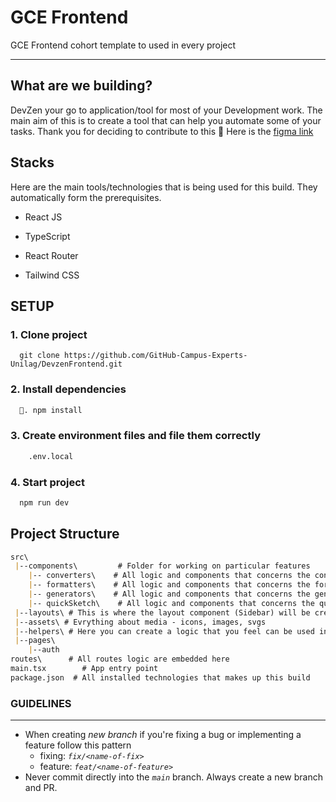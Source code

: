 # GCE Frontend

GCE Frontend cohort template to used in every project

****

## What are we building?

DevZen your go to application/tool for most of your Development work. The main aim of this is to create a tool that can help you automate some of your tasks. Thank you for deciding to contribute to this 🎉
Here is the [figma link](https://www.figma.com/design/KEtyU67tfnDrIgxVuj9Hyw/DevZen?node-id=55-437&t=kg7kZEbCaRpb0lWN-1)

## Stacks

Here are the main tools/technologies that is being used for this build. They automatically form the prerequisites.

- React JS

- TypeScript

- React Router

- Tailwind CSS

## SETUP

### 1. Clone project

```git
  git clone https://github.com/GitHub-Campus-Experts-Unilag/DevzenFrontend.git
```

### 2. Install dependencies

```markdown
  🍕. npm install 
```

### 3. Create environment files and file them correctly

```bash
    .env.local
```

### 4. Start project

```bash
  npm run dev
```

## Project Structure

```markdown
src\
 |--components\         # Folder for working on particular features
    |-- converters\    # All logic and components that concerns the converters tool
    |-- formatters\    # All logic and components that concerns the formatters tool
    |-- generators\    # All logic and components that concerns the generators tool
    |-- quickSketch\    # All logic and components that concerns the quickSketch tool
 |--layouts\ # This is where the layout component (Sidebar) will be created then it can be used in the routes
 |--assets\ # Evrything about media - icons, images, svgs
 |--helpers\ # Here you can create a logic that you feel can be used in multiple places. More like extracting a logic for the sake of reusability
 |--pages\
    |--auth
routes\      # All routes logic are embedded here
main.tsx        # App entry point
package.json  # All installed technologies that makes up this build 
```

### GUIDELINES

****

- When creating *new branch* if you're fixing a bug or implementing a feature follow this pattern
  - fixing: *`fix/<name-of-fix>`*
  - feature: *`feat/<name-of-feature>`*
- Never commit directly into the *`main`* branch. Always create a new branch and PR.
